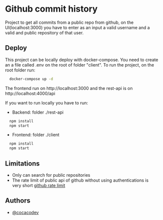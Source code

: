 
# Github commit history

Project to get all commits from a public repo from github, on the UI(localhost:3000) you have to enter as an input a valid username and a valid and public repository of that user.


## Deploy

This project can be locally deploy with docker-compose. You need to create an a file called .env on the root of folder "client".
To run the project, on the root folder run:
```bash
  docker-compose up -d
``` 
The frontend run on http://localhost:3000 and the rest-api is on  http://localhost:4000/api

If you want to run locally you have to run:
 - Backend: folder ./rest-api
```bash
  npm install
  npm start
```
 - Frontend: folder ./client
```bash
  npm install
  npm start
```


## Limitations

- Only can search for public repositories
- The rate limit of public api of github without using authentications is very short [github rate limit](https://docs.github.com/en/enterprise-cloud@latest/developers/apps/building-github-apps/rate-limits-for-github-apps)


## Authors

- [@cocacodev](https://github.com/cocaco-dev)

